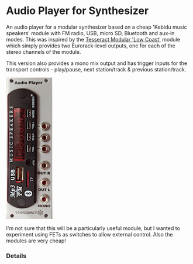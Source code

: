 # Audio Player for Synthesizer
An audio player for a modular synthesizer based on a cheap 'Kebidu music speakers' module with FM radio, USB, micro SD, Bluetooth and aux-in modes.
This was inspired by the [Tesseract Modular 'Low Coast'](https://www.tesseractmodular.com/eurorack-modules/low-coast/) module which simply provides two
Eurorack-level outputs, one for each of the stereo channels of the module.

This version also provides a mono mix output and has trigger inputs for the transport controls - play/pause, next station/track & previous station/track.

<img width="25%" height="25%" src="https://github.com/clarionut/Audio-Player-for-Synthesizer/blob/main/pictures/IMG_20250825_143600447~2.jpg">

I'm not sure that this will be a particularly useful module, but I wanted to experiment using FETs as switches to allow external control. Also the modules are
very cheap!

### Details

